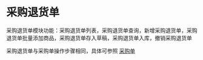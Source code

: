 # 采购退货单
采购退货单模块功能：采购退货单列表，采购退货单查询，新增采购退货单，采购退货单批量添加商品，采购退货单存入草稿，采购退货单入库，撤销采购退货单

采购退货单与采购单操作步骤相同，具体可参照 [采购单](pages/采购单.md)








